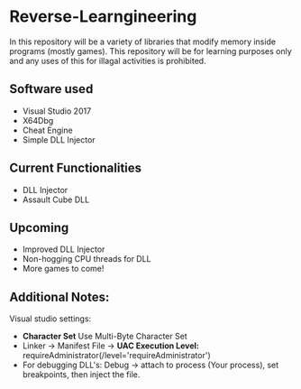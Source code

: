 # Reverse-Learngineering
In this repository will be a variety of libraries that modify memory inside programs (mostly games). This repository will be for learning purposes only and any uses of this for illagal activities is prohibited. 

## Software used
* Visual Studio 2017
* X64Dbg
* Cheat Engine
* Simple DLL Injector

## Current Functionalities
* DLL Injector
* Assault Cube DLL

## Upcoming
* Improved DLL Injector
* Non-hogging CPU threads for DLL
* More games to come!

## Additional Notes:
Visual studio settings:
* **Character Set** Use Multi-Byte Character Set
* Linker -> Manifest File -> **UAC Execution Level:** requireAdministrator(/level='requireAdministrator')
* For debugging DLL's: Debug -> attach to process (Your process), set breakpoints, then inject the file. 
